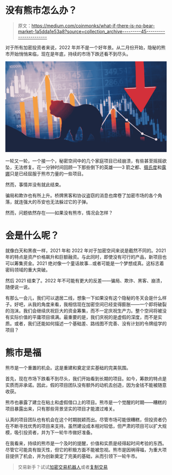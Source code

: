 # 没有熊市怎么办？

> 原文：<https://medium.com/coinmonks/what-if-there-is-no-bear-market-1a5dda1e53a8?source=collection_archive---------45----------------------->

对于所有加密投资者来说，2022 年并不是一个好年景。从二月份开始，隐秘的熊市开始悄悄来临，现在是年底，持续的市场下跌还看不到尽头。

![](img/aa0b47a38161525b02df4b5aff7c1213.png)

一轮又一轮，一个接一个，秘密空间中的几个家庭项目已经崩溃，有些甚至摇摇欲坠，无法修复。花一分钟时间回顾一下那些倒下的英雄——3 箭之都、[摄氏度](https://www.coindesk.com/markets/2022/07/15/the-fall-of-celsius-network-a-timeline-of-the-crypto-lenders-descent-into-insolvency/)和[露娜](https://www.coindesk.com/learn/the-fall-of-terra-a-timeline-of-the-meteoric-rise-and-crash-of-ust-and-luna/)只是已经屈服于熊市力量的一些项目。

然而，事情并没有就此结束。

骗局和欺诈也有所上升。桥牌黑客和协议盗窃的消息也席卷了加密市场的各个角落，就连强大的币安也无法躲过它的子弹。

然而，问题依然存在——如果没有熊市，情况会怎样？

# 会是什么呢？

就像白天和黑夜一样，2021 年和 2022 年对于加密空间来说是截然不同的。2021 年的特点是资产价格飙升和巨额融资。与此同时，即使没有可行的产品，新项目也可以筹集资金。2021 绝对像一个童话故事…或者可能是一个梦想成真。这标志着密码领域的重大突破。

然后 2021 结束了。2022 年不可能有更大的反差——骗局、欺诈、黑客、崩溃，随便说一说。

有那么一会儿，我们可以退居二线，想象一下如果没有这个隐秘的冬天会是什么样子。好吧，从我的角度来看，我相信现在加密空间已经变得膨胀——一个即将破裂的泡沫。我们会继续庆祝巨大的资金筹集，而不一定庆祝生产力。整个空间将被没有实际价值的平庸项目填满。最重要的是，我们庆祝的是虚假的深度，而不是实质。或者，我们还能如何描述一个基础差、路线图不完善、没有计划的令牌组学的项目？

# 熊市是福

熊市是一个重置的机会。这是重建和奠定坚实基础的完美氛围。

首先，现在市场下跌看不到尽头，我们开始看到长期的项目。如今，筹款的特点是实质而非承诺。因此，假的项目团队没有额外的动机去创造，因为金钱不能被随意收获。

熊市也暴露了建立在粘土和虚假借口上的项目。熊市是一个觉醒的时期——糟糕的项目暴露出来，只有那些背景坚实的项目才能渡过难关。

认真的项目团队也有机会在这个时期脱颖而出。尽管市场可能很糟糕，但投资者仍在不断寻找优秀的项目来支持。虽然建设成本相对较低，但严肃的项目可以扩大规模，吸引投资者，并为下一轮牛市做好准备。

在我看来，持续的熊市是一个及时的提醒，价值和实质是经得起时间考验的东西。尽管它可能具有毁灭性，但它的积极方面不能被忽视。熊市是因祸得福，为重大项目提供了机会，并为创新奠定了完美的基础，从而引领下一轮牛市。

> 交易新手？试试[加密交易机器人](/coinmonks/crypto-trading-bot-c2ffce8acb2a)或者[复制交易](/coinmonks/top-10-crypto-copy-trading-platforms-for-beginners-d0c37c7d698c)
